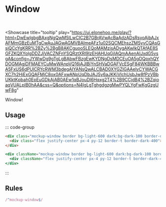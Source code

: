 # Window

<br />

<Showcase
  title="tooltip"
  play="https://ui.elonehoo.me/play/?html=DwEwlgbgBAxgNgQwM5ILwCIC2B7GBrAVwAcBaAdzADsRsyoAjbAJxAFMmGBzEuMTgCwAuJAGwAGMVBAImeAFz1u02SQCMEhszZMSyvCQAsGsiQCcYgKRR%2BZy%2BgB8AKCguooSLEQoMAMzisADygAKwIkQTAfAE8SGFZKQXYoIgDDZJjVACZNFnYSQRztXRl9IzEHAHUqGjIAQmAAenAIJxdG5vsgA&config=JYWwDg9gTgLgBAbwFBzgEwKYDNgDsMDCEuOA5gDQpxhQYDOGMAgjDFMAEYCuMwWAnpVQ16jAJIBjYnSHVaDGAFVcESgF84WKBBBwA5FxUS6dPUlCRYcRWM3bdegAIYANsQwALCBAD0XYGZIGAAelvCYWACGXC7h2HiExGQAFMjC8ox0AFxwANpUqDbJAJSy6aJKKiVlchUsbJw8fPzVBbUKktKpbah0EpEuGDkAjAB0AEw1qBJouDl6Hqxg2T4%2B9CCjdB4%2BZqioaqVUALpIB0hAA&css=Q&options=N4IgLgTghgdgzgMwPYQLYgFwKgGzgUwF8g"
>
  <div class="mockup-window border bg-light-600 dark:bg-dark-100 border-dark-400 w-90% h-90%">
    <div class="flex justify-center px-4 py-12 border-t border-dark-400">Window!</div>
  </div>
</Showcase>

## Usage

::: code-group

```html [HTML]
<div class="mockup-window border bg-light-600 dark:bg-dark-100 border-dark-400 w-90% h-90%">
  <div class="flex justify-center px-4 py-12 border-t border-dark-400">Window!</div>
</div>
```

```jsx [JSX]
<div className="mockup-window border bg-light-600 dark:bg-dark-100 border-dark-400 w-90% h-90%">
  <div className="flex justify-center px-4 py-12 border-t border-dark-400">Window!</div>
</div>
```

:::

## Rules

```ts
/^mockup-window$/
```
